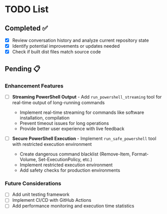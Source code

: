 # TODO List

## Completed ✅
- [x] Review conversation history and analyze current repository state
- [x] Identify potential improvements or updates needed
- [x] Check if built dist files match source code

## Pending 📋

### Enhancement Features
- [ ] **Streaming PowerShell Output** - Add `run_powershell_streaming` tool for real-time output of long-running commands
  - Implement real-time streaming for commands like software installation, compilation
  - Prevent timeout issues for long operations
  - Provide better user experience with live feedback

- [ ] **Secure PowerShell Execution** - Implement `run_safe_powershell` tool with restricted execution environment
  - Create dangerous command blacklist (Remove-Item, Format-Volume, Set-ExecutionPolicy, etc.)
  - Implement restricted execution environment
  - Add safety checks for production environments

### Future Considerations
- [ ] Add unit testing framework
- [ ] Implement CI/CD with GitHub Actions
- [ ] Add performance monitoring and execution time statistics